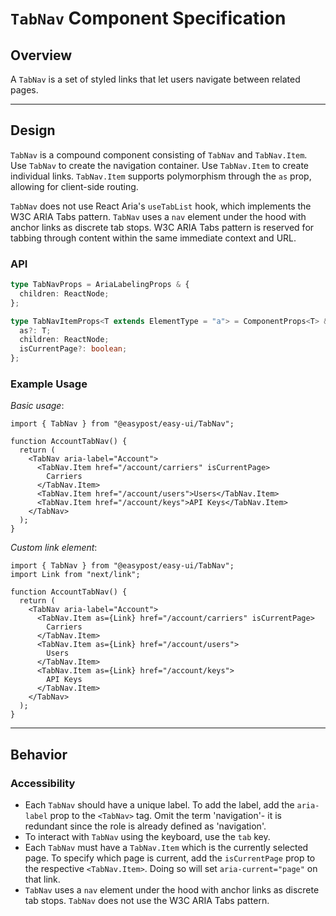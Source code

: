 # `TabNav` Component Specification

## Overview

A `TabNav` is a set of styled links that let users navigate between related pages.

---

## Design

`TabNav` is a compound component consisting of `TabNav` and `TabNav.Item`. Use `TabNav` to create the navigation container. Use `TabNav.Item` to create individual links. `TabNav.Item` supports polymorphism through the `as` prop, allowing for client-side routing.

`TabNav` does not use React Aria's `useTabList` hook, which implements the W3C ARIA Tabs pattern. `TabNav` uses a `nav` element under the hood with anchor links as discrete tab stops. W3C ARIA Tabs pattern is reserved for tabbing through content within the same immediate context and URL.

### API

```ts
type TabNavProps = AriaLabelingProps & {
  children: ReactNode;
};

type TabNavItemProps<T extends ElementType = "a"> = ComponentProps<T> & {
  as?: T;
  children: ReactNode;
  isCurrentPage?: boolean;
};
```

### Example Usage

_Basic usage_:

```tsx
import { TabNav } from "@easypost/easy-ui/TabNav";

function AccountTabNav() {
  return (
    <TabNav aria-label="Account">
      <TabNav.Item href="/account/carriers" isCurrentPage>
        Carriers
      </TabNav.Item>
      <TabNav.Item href="/account/users">Users</TabNav.Item>
      <TabNav.Item href="/account/keys">API Keys</TabNav.Item>
    </TabNav>
  );
}
```

_Custom link element_:

```tsx
import { TabNav } from "@easypost/easy-ui/TabNav";
import Link from "next/link";

function AccountTabNav() {
  return (
    <TabNav aria-label="Account">
      <TabNav.Item as={Link} href="/account/carriers" isCurrentPage>
        Carriers
      </TabNav.Item>
      <TabNav.Item as={Link} href="/account/users">
        Users
      </TabNav.Item>
      <TabNav.Item as={Link} href="/account/keys">
        API Keys
      </TabNav.Item>
    </TabNav>
  );
}
```

---

## Behavior

### Accessibility

- Each `TabNav` should have a unique label. To add the label, add the `aria-label` prop to the `<TabNav>` tag. Omit the term 'navigation'- it is redundant since the role is already defined as 'navigation'.
- To interact with `TabNav` using the keyboard, use the `tab` key.
- Each `TabNav` must have a `TabNav.Item` which is the currently selected page. To specify which page is current, add the `isCurrentPage` prop to the respective `<TabNav.Item>`. Doing so will set `aria-current="page"` on that link.
- `TabNav` uses a `nav` element under the hood with anchor links as discrete tab stops. `TabNav` does not use the W3C ARIA Tabs pattern.
